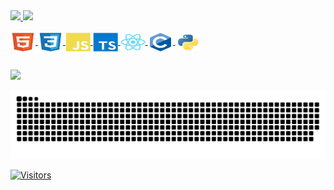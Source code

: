 


<div>
  <a href="https://github.com/Rafsdias">
  <img height="180em" src="https://github-readme-stats.vercel.app/api?username=Rafsdias&show_icons=true&theme=midnight-purple&include_all_commits=true&count_private=true"/>
  <img height="180em" src="https://github-readme-stats.vercel.app/api/top-langs/?username=Rafsdias&layout=compact&langs_count=7&theme=midnight-purple"/>
</div>
<div style="display: inline_block"><br>
  
  <img align="center" alt="Rafa-HTML" height="30" width="40" src="https://raw.githubusercontent.com/devicons/devicon/master/icons/html5/html5-original.svg">
  <img align="center" alt="Rafa-CSS" height="30" width="40" src="https://raw.githubusercontent.com/devicons/devicon/master/icons/css3/css3-original.svg">
  <img align="center" alt="Rafa-Js" height="30" width="40" src="https://raw.githubusercontent.com/devicons/devicon/master/icons/javascript/javascript-plain.svg">
  <img align="center" alt="Rafa-Ts" height="30" width="40" src="https://raw.githubusercontent.com/devicons/devicon/master/icons/typescript/typescript-plain.svg">
  <img align="center" alt="Rafa-React" height="30" width="40" src="https://raw.githubusercontent.com/devicons/devicon/master/icons/react/react-original.svg">
  <img align="center" alt="Rafa-C" height="30" width="40" src="https://raw.githubusercontent.com/devicons/devicon/master/icons/c/c-original.svg">
  <img align="center" alt="Rafa-Python" height="30" width="40" src="https://raw.githubusercontent.com/devicons/devicon/master/icons/python/python-original.svg">
</div> 
  
  ##
 
  <a href="https://www.linkedin.com/in/rafaeldias6" target="_blank"><img src="https://img.shields.io/badge/-LinkedIn-%230077B5?style=for-the-badge&logo=linkedin&logoColor=white" target="_blank"></a> 
 
  ![Snake animation](https://github.com/Rafsdias/Rafsdias/blob/output/github-contribution-grid-snake.svg)







[![Visitors](https://api.visitorbadge.io/api/visitors?path=https%3A%2F%2Fbadges.pufler.dev%2Fvisits%2FRafsdias%2FRafsdias&countColor=%23263759&style=flat)](https://visitorbadge.io/status?path=https%3A%2F%2Fbadges.pufler.dev%2Fvisits%2FRafsdias%2FRafsdias)
